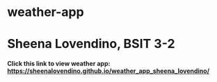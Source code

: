 # weather-app
# Sheena Lovendino, BSIT 3-2

#### Click this link to view weather app: https://sheenalovendino.github.io/weather_app_sheena_lovendino/
